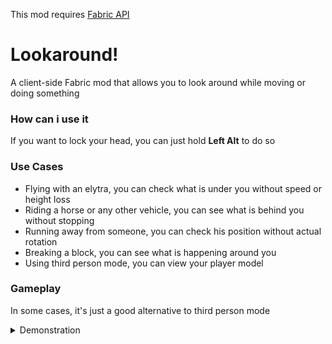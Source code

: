 This mod requires [Fabric API](https://github.com/FabricMC/fabric)

# Lookaround!
A client-side Fabric mod that allows you to look around while moving or doing something

### How can i use it
If you want to lock your head, you can just hold **Left Alt** to do so

### Use Cases
- Flying with an elytra, you can check what is under you without speed or height loss
- Riding a horse or any other vehicle, you can see what is behind you without stopping
- Running away from someone, you can check his position without actual rotation
- Breaking a block, you can see what is happening around you
- Using third person mode, you can view your player model

### Gameplay
In some cases, it's just a good alternative to third person mode

<details>
<summary>Demonstration</summary>
<br>

https://user-images.githubusercontent.com/38355785/152867365-41d5d42d-1c04-4170-94f2-aa59c40d59ac.mp4

https://user-images.githubusercontent.com/38355785/152867324-24a482ad-86c7-4853-8b34-534366ba8217.mp4

https://user-images.githubusercontent.com/38355785/152866838-70cb5bd0-c18b-4723-b539-70e38ccd3c14.mp4
</details>
